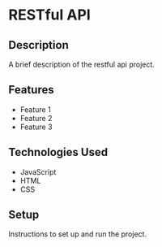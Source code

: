 # RESTful API

## Description

A brief description of the restful api project.

## Features

- Feature 1
- Feature 2
- Feature 3

## Technologies Used

- JavaScript
- HTML
- CSS

## Setup

Instructions to set up and run the project.

